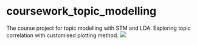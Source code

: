 # coursework_topic_modelling
The course project for topic modelling with STM and LDA. 
Exploring topic correlation with customised plotting method.
![](https://github.com/Mirah-JZ/coursework_topic_modelling/mian/results1.jpg?raw=true)
